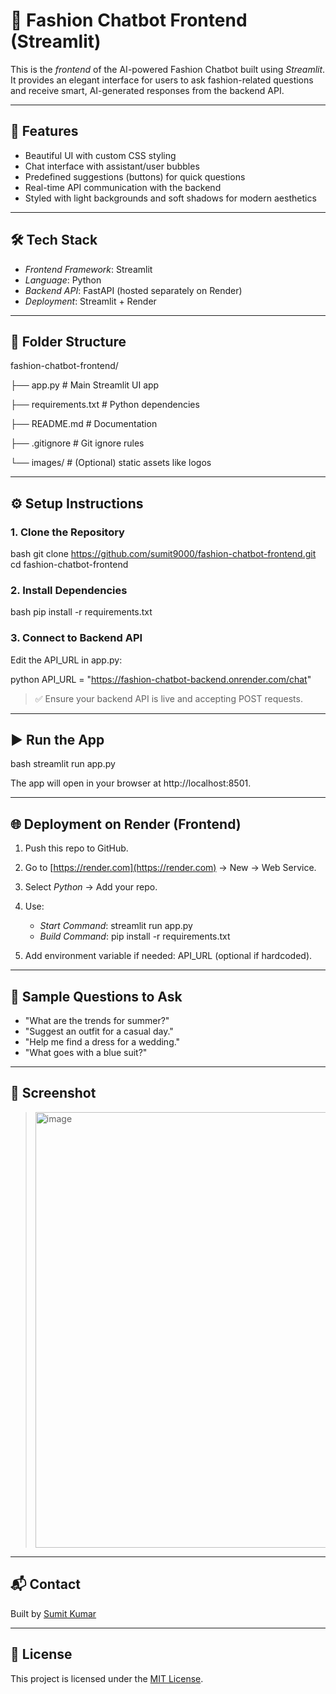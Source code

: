 # 👗 Fashion Chatbot Frontend (Streamlit)

This is the *frontend* of the AI-powered Fashion Chatbot built using *Streamlit*. It provides an elegant interface for users to ask fashion-related questions and receive smart, AI-generated responses from the backend API.

---

## 🚀 Features

* Beautiful UI with custom CSS styling
* Chat interface with assistant/user bubbles
* Predefined suggestions (buttons) for quick questions
* Real-time API communication with the backend
* Styled with light backgrounds and soft shadows for modern aesthetics

---

## 🛠 Tech Stack

* *Frontend Framework*: Streamlit
* *Language*: Python
* *Backend API*: FastAPI (hosted separately on Render)
* *Deployment*: Streamlit + Render

---

## 📁 Folder Structure
fashion-chatbot-frontend/

├── app.py                 # Main Streamlit UI app

├── requirements.txt       # Python dependencies

├── README.md              # Documentation

├── .gitignore             # Git ignore rules

└── images/                # (Optional) static assets like logos


---

## ⚙ Setup Instructions

### 1. Clone the Repository

bash
git clone https://github.com/sumit9000/fashion-chatbot-frontend.git
cd fashion-chatbot-frontend


### 2. Install Dependencies

bash
pip install -r requirements.txt


### 3. Connect to Backend API

Edit the API_URL in app.py:

python
API_URL = "https://fashion-chatbot-backend.onrender.com/chat"


> ✅ Ensure your backend API is live and accepting POST requests.

---

## ▶ Run the App

bash
streamlit run app.py


The app will open in your browser at http://localhost:8501.

---

## 🌐 Deployment on Render (Frontend)

1. Push this repo to GitHub.
2. Go to [https://render.com](https://render.com) → New → Web Service.
3. Select *Python* → Add your repo.
4. Use:

   * *Start Command*: streamlit run app.py
   * *Build Command*: pip install -r requirements.txt
5. Add environment variable if needed: API_URL (optional if hardcoded).

---

## 💬 Sample Questions to Ask

* "What are the trends for summer?"
* "Suggest an outfit for a casual day."
* "Help me find a dress for a wedding."
* "What goes with a blue suit?"

---

## 📸 Screenshot

> <img width="1902" height="697" alt="image" src="https://github.com/user-attachments/assets/6551b6b3-7eb3-40c0-9bd0-52483115c4e7" />


---

## 📬 Contact

Built by [Sumit Kumar](https://www.linkedin.com/in/sumitkumarss/)

---

## 📄 License

This project is licensed under the [MIT License](LICENSE).
